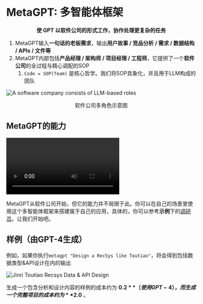 # MetaGPT: 多智能体框架

<p align="center">
<b>使 GPT 以软件公司的形式工作，协作处理更复杂的任务</b>
</p>

1. MetaGPT输入**一句话的老板需求**，输出**用户故事 / 竞品分析 / 需求 / 数据结构 / APIs / 文件等**
2. MetaGPT内部包括**产品经理 / 架构师 / 项目经理 / 工程师**，它提供了一个**软件公司**的全过程与精心调配的SOP
   1. `Code = SOP(Team)` 是核心哲学。我们将SOP具象化，并且用于LLM构成的团队

![A software company consists of LLM-based roles](/image/software_company_cd.jpg)

<p align="center">软件公司多角色示意图</p>

## MetaGPT的能力

<video  controls>
  <source src="https://github.com/geekan/MetaGPT/assets/34952977/34345016-5d13-489d-b9f9-b82ace413419" type="video/mp4">
</video>

MetaGPT从软件公司开始，但它的能力并不局限于此。你可以在自己的场景里使用这个多智能体框架来搭建属于自己的应用，具体的，你可以参考**示例**下的[调研员](../use_cases/agent/researcher)。让我们开始吧。

## 样例（由GPT-4生成）

例如，如果你执行`metagpt "Design a RecSys like Toutiao"`，将会得到包括数据类型&API设计在内的输出

![Jinri Toutiao Recsys Data & API Design](/image/data_api_design.png)

生成一个包含分析和设计内容的样例的成本约为 **$0.2** （使用GPT-4），而生成一个完整项目的成本约为 **$2.0** 。
